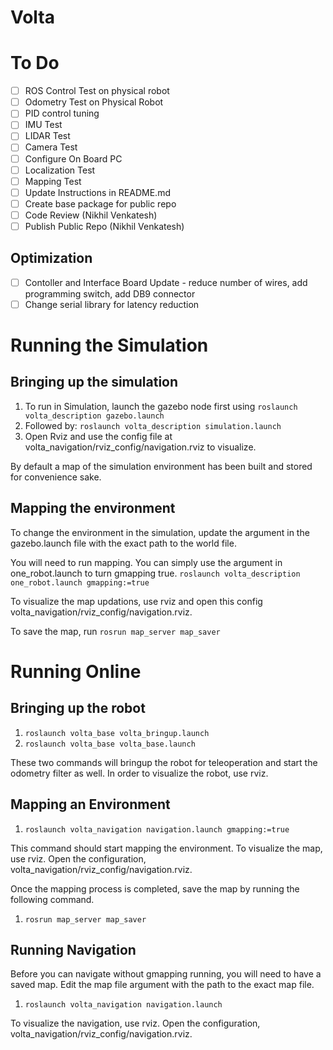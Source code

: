 # Volta

# To Do

- [ ] ROS Control Test on physical robot
- [ ] Odometry Test on Physical Robot
- [ ] PID control tuning
- [ ] IMU Test
- [ ] LIDAR Test
- [ ] Camera Test
- [ ] Configure On Board PC
- [ ] Localization Test
- [ ] Mapping Test
- [ ] Update Instructions in README.md
- [ ] Create  base package for public repo
- [ ] Code Review (Nikhil Venkatesh)
- [ ] Publish Public Repo (Nikhil Venkatesh)

## Optimization

- [ ] Contoller and Interface Board Update - reduce number of wires, add programming switch, add DB9 connector
- [ ] Change serial library for latency reduction

# Running the Simulation

## Bringing up the simulation
1. To run in Simulation, launch the gazebo node first using
```roslaunch volta_description gazebo.launch```
2. Followed by:
```roslaunch volta_description simulation.launch```
3. Open Rviz and use the config file at volta_navigation/rviz_config/navigation.rviz to visualize.

By default a map of the simulation environment has been built and stored for convenience sake. 

## Mapping the environment 
To change the environment in the simulation, update the argument in the gazebo.launch file with the exact path to the world file.

You will need to run mapping. You can simply use the argument in one_robot.launch to turn gmapping true.
```roslaunch volta_description one_robot.launch gmapping:=true```

To visualize the map updations, use rviz and open this config volta_navigation/rviz_config/navigation.rviz.

To save the map, run ```rosrun map_server map_saver```

# Running Online

## Bringing up the robot
1. ```roslaunch volta_base volta_bringup.launch```
2. ```roslaunch volta_base volta_base.launch```

These two commands will bringup the robot for teleoperation and start the odometry filter as well. In order to visualize the robot, use rviz.

## Mapping an Environment
1. ```roslaunch volta_navigation navigation.launch gmapping:=true```

This command should start mapping the environment. To visualize the map, use rviz. Open the configuration, volta_navigation/rviz_config/navigation.rviz.

Once the mapping process is completed, save the map by running the following command.
1. ```rosrun map_server map_saver```

## Running Navigation
Before you can navigate without gmapping running, you will need to have a saved map. 
Edit the map file argument with the path to the exact map file.

1. ```roslaunch volta_navigation navigation.launch```

To visualize the navigation, use rviz. Open the configuration, volta_navigation/rviz_config/navigation.rviz.
